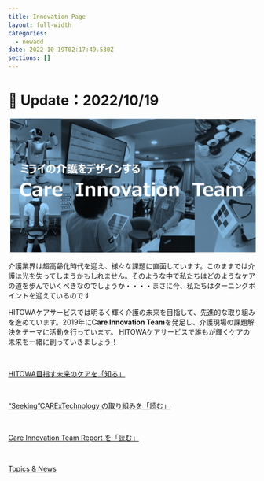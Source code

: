 ```yaml
---
title: Innovation Page
layout: full-width
categories:
  - newadd
date: 2022-10-19T02:17:49.530Z
sections: []
---
```

<h1 class="black-600 text-right text-xs"> 🔄 Update：2022/10/19</h1>

![](/images/hi1.png)

介護業界は超高齢化時代を迎え、様々な課題に直面しています。このままでは介護は光を失ってしまうかもしれません。そのような中で私たちはどのようなケアの道を歩んでいくべきなのでしょうか・・・・まさに今、私たちはターニングポイントを迎えているのです

HITOWAケアサービスでは明るく輝く介護の未来を目指して、先進的な取り組みを進めています。2019年に**Care Innovation Team**を発足し、介護現場の課題解決をテーマに活動を行っています。 HITOWAケアサービスで誰もが輝くケアの未来を一緒に創っていきましょう！

<br>

<div class=" bg-blue-800 text-center bg-opacity-100 p-2 w-full h-full">

<span class="text-xs text-center text-white font-bold"><a href="https://www.google.com">HITOWA目指す未来のケアを</span><a href="https://www.google.com"><span class="text-yellow-300 font-bold">「知る」</span></div><br>



<div class="bg-blue-800 text-center bg-opacity-100 p-2 w-full h-full">

<span class="text-xs text-center text-white font-bold"><a href="https://www.google.com">“Seeking”CARExTechnology の取り組みを</span><a href="https://www.google.com"><span class="text-yellow-300 font-bold">「読む」</span></div><br>



<div class="bg-blue-800 text-center bg-opacity-100 p-2 w-full h-full">

<span class="text-xs text-center  text-white font-bold"><a href="https://www.google.com">Care Innovation Team Report を</span><a href="https://www.google.com"><span class="text-yellow-300 font-bold">「読む」</span></div><br>

<div class="bg-blue-400 text-center bg-opacity-100 p-2 w-full h-full">

<span class="text-xs  text-center font-medium text-white  text-base font-bold"><a href="https://www.google.com">Topics & News</a></span></div><br>